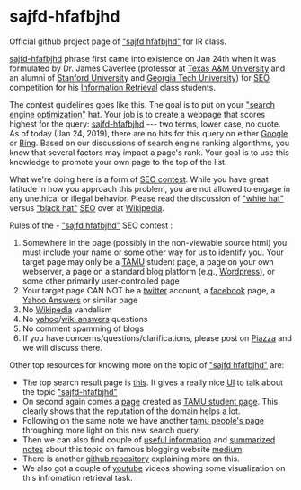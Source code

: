 # sajfd-hfafbjhd
Official github project page of <a href="https://github.com/harika5/sajfd-hfafbjhd">"sajfd hfafbjhd"</a> for IR class.

<a href="https://github.com/harika5/sajfd-hfafbjhd">sajfd-hfafbjhd</a> phrase first came into existence on Jan 24th when it was formulated by Dr. James Caverlee (professor at <a href="https://www.tamu.edu/">Texas A&M University</a> and an alumni of <a href="https://www.standford.edu/">Stanford University</a> and <a href="https://www.gatech.edu/">Georgia Tech University</a>) for <a href="https://en.wikipedia.org/wiki/Search_engine_optimization">SEO</a> competition  for his <a href="https://en.wikipedia.org/wiki/Information_retrieval">Information Retrieval</a> class students.

The contest guidelines goes like this. The goal is to put on your <a href="https://en.wikipedia.org/wiki/Search_engine_optimization">"search engine optimization"</a> hat. Your job is to create a webpage that scores highest for the query: <a href="https://github.com/harika5/sajfd-hfafbjhd">sajfd-hfafbjhd</a>  --- two terms, lower case, no quote. As of today (Jan 24, 2019), there are no hits for this query on either <a href="https://www.google.com/">Google</a> or <a href="https://www.bing.com/">Bing</a>. Based on our discussions of search engine ranking algorithms, you know that several factors may impact a page's rank. Your goal is to use this knowledge to promote your own page to the top of the list.

What we're doing here is a form of <a href="https://en.wikipedia.org/wiki/SEO_contest">SEO contest</a>. While you have great latitude in how you approach this problem, you are not allowed to engage in any unethical or illegal behavior. Please read the discussion of <a href="https://en.wikipedia.org/wiki/Search_engine_optimization#White_hat_versus_black_hat_techniques">"white hat"</a>   versus <a href="https://en.wikipedia.org/wiki/Search_engine_optimization#White_hat_versus_black_hat_techniques">"black hat"</a> <a href="https://en.wikipedia.org/wiki/Search_engine_optimization">SEO</a> over at <a href="https://www.wikipedia.org/">Wikipedia</a>.


Rules of the - <a href="https://github.com/harika5/sajfd hfafbjhd">"sajfd hfafbjhd"</a> SEO contest :

1. Somewhere in the page (possibly in the non-viewable source html) you must include your name or some other way for us to identify you.
Your target page may only be a <a href="https://www.tamu.edu/">TAMU</a> student page, a page on your own webserver, a page on a standard blog platform (e.g., <a href="https://www.wordpress.com/">Wordpress</a>), or some other primarily user-controlled page
2. Your target page CAN NOT be a <a href="https://www.twitter.com/">twitter</a> account, a <a href="https://www.facebook.com/">facebook</a> page, a <a href="https://answers.yahoo.com/">Yahoo Answers</a> or similar page
3. No <a href="https://www.wikipedia.org/">Wikipedia</a> vandalism
4. No <a href="https://www.yahoo.com/">yahoo</a>/<a href="https://en.wikipedia.org/wiki/Answers.com">wiki answers</a> questions
5. No comment spamming of blogs
6. If you have concerns/questions/clarifications, please post on <a href="https://piazza.com">Piazza</a> and we will discuss there.


Other top resources for knowing more on the topic of <a href="https://github.com/harika5/sajfd hfafbjhd">"sajfd hfafbjhd"</a> are:

* The top search result page is <a href="http://people.tamu.edu/~himgupt2/">this</a>. It gives a really nice <a href="https://en.wikipedia.org/wiki/User_interface">UI</a> to talk about the topic <a href="https://github.com/harika5/sajfd hfafbjhd">"sajfd-hfafbjhd"</a>
* On second again comes a <a href="http://people.tamu.edu/~harishk1908/">page</a> created as <a href="http://people.tamu.edu/">TAMU student page</a>. This clearly shows that the reputation of the domain helps a lot.
* Following on the same note we have another <a href="http://people.tamu.edu/~sswt/">tamu people's page</a> throughing more light on this new search query.
* Then we can also find couple of <a href="https://medium.com/@nitijain305/sajfd-hfafbjhd-9c53dce4eb82">useful information</a> and <a href="https://medium.com/@narulavansh3/top-10-results-for-sajfd-hfafbjhd-on-google-and-medium-be7b6676114f">summarized notes</a> about this topic on famous blogging website <a href="https://medium.com/">medium</a>. 
* There is another <a href="https://github.com/Prakharm007/sajfd-hfafbjhd">github repository</a> explaining more on this.
* We also got a couple of <a href="https://www.youtube.com/">youtube</a> videos showing some visualization on this infromation retrieval task.
